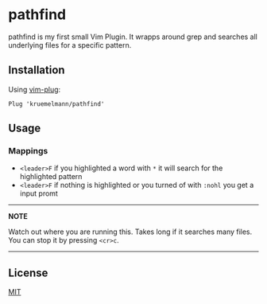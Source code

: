 pathfind  
========

pathfind is my first small Vim Plugin. It wrapps around grep and searches all underlying files for a specific pattern.

Installation
------------

Using [vim-plug](https://github.com/junegunn/vim-plug):

```vim
Plug 'kruemelmann/pathfind'
```

Usage
-----

### Mappings

- `<leader>F` if you highlighted a word with `*` it will search for the highlighted pattern
- `<leader>F` if nothing is highlighted or you turned of with `:nohl` you get a input promt 

---
**NOTE**

Watch out where you are running this. Takes long if it searches many files.
You can stop it by pressing `<cr>c`. 

---


## License
[MIT](https://choosealicense.com/licenses/mit/)
